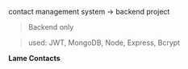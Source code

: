 contact management system -> backend project

>Backend only


>used: JWT, MongoDB, Node, Express, Bcrypt


**Lame Contacts**